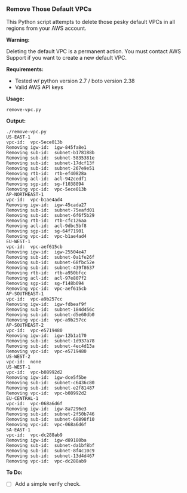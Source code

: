 ### Remove Those Default VPCs

This Python script attempts to delete those pesky default VPCs in all regions from your AWS account.

**Warning:**

Deleting the default VPC is a permanent action.
You must contact AWS Support if you want to create a new default VPC.

**Requirements:**

* Tested w/ python version 2.7 / boto version 2.38
* Valid AWS API keys

**Usage:**

```
remove-vpc.py
```

**Output:**

```
./remove-vpc.py
US-EAST-1
vpc-id:  vpc-5ece013b
Removing igw-id:  igw-845fa8e1
Removing sub-id:  subnet-b178188b
Removing sub-id:  subnet-5835381e
Removing sub-id:  subnet-17dcf13f
Removing sub-id:  subnet-267e9e51
Removing rtb-id:  rtb-ef40828a
Removing acl-id:  acl-942cedf1
Removing sgp-id:  sg-f1038894
Removing vpc-id:  vpc-5ece013b
AP-NORTHEAST-1
vpc-id:  vpc-b1ae4ad4
Removing igw-id:  igw-45cada27
Removing sub-id:  subnet-75eafd01
Removing sub-id:  subnet-6f6f5b29
Removing rtb-id:  rtb-cfc126aa
Removing acl-id:  acl-9dbc5bf8
Removing sgp-id:  sg-64f71901
Removing vpc-id:  vpc-b1ae4ad4
EU-WEST-1
vpc-id:  vpc-aef615cb
Removing igw-id:  igw-25504e47
Removing sub-id:  subnet-0a1fe26f
Removing sub-id:  subnet-68fbc52e
Removing sub-id:  subnet-439f8637
Removing rtb-id:  rtb-a950bfcc
Removing acl-id:  acl-97e807f2
Removing sgp-id:  sg-f148b094
Removing vpc-id:  vpc-aef615cb
AP-SOUTHEAST-1
vpc-id:  vpc-a9b257cc
Removing igw-id:  igw-fdbeaf9f
Removing sub-id:  subnet-184d456c
Removing sub-id:  subnet-d5e60db0
Removing vpc-id:  vpc-a9b257cc
AP-SOUTHEAST-2
vpc-id:  vpc-e5719480
Removing igw-id:  igw-12b1a170
Removing sub-id:  subnet-1d937a78
Removing sub-id:  subnet-4ec4d13a
Removing vpc-id:  vpc-e5719480
US-WEST-2
vpc-id:  none
US-WEST-1
vpc-id:  vpc-b08992d2
Removing igw-id:  igw-dce5f5be
Removing sub-id:  subnet-c6436c80
Removing sub-id:  subnet-e2f81487
Removing vpc-id:  vpc-b08992d2
EU-CENTRAL-1
vpc-id:  vpc-068a6d6f
Removing igw-id:  igw-8a7296e3
Removing sub-id:  subnet-2f50b746
Removing sub-id:  subnet-68898f10
Removing vpc-id:  vpc-068a6d6f
SA-EAST-1
vpc-id:  vpc-dc288ab9
Removing igw-id:  igw-d89180ba
Removing sub-id:  subnet-da1bf8bf
Removing sub-id:  subnet-8f4c10c9
Removing sub-id:  subnet-13d4d467
Removing vpc-id:  vpc-dc288ab9
```

**To Do:**

- [ ] Add a simple verify check.
